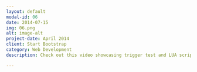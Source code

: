 ```yaml
---
layout: default
modal-id: 06
date: 2014-07-15
img: 06.png
alt: image-alt
project-date: April 2014
client: Start Bootstrap
category: Web Development
description: Check out this video showcasing trigger test and LUA scripting capabilities. <a href="https://www.youtube.com/watch?v=Td7DEDrwxJ4">Youtube<sup><i class="fa fa-external-link-square"></i></sup></a>

---
```

